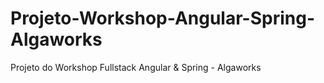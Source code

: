 # Projeto-Workshop-Angular-Spring-Algaworks
Projeto do Workshop Fullstack Angular &amp; Spring - Algaworks
